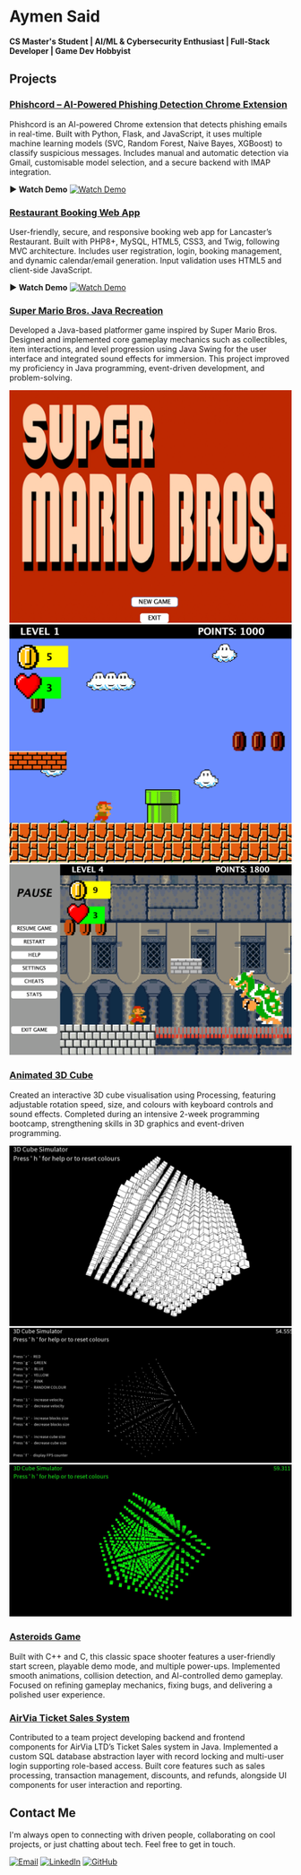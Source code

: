 # Aymen Said
**CS Master's Student | AI/ML & Cybersecurity Enthusiast | Full-Stack Developer | Game Dev Hobbyist**

## Projects
### [Phishcord – AI-Powered Phishing Detection Chrome Extension](https://github.com/AymenCity/phishcord-phishing-detector)
Phishcord is an AI-powered Chrome extension that detects phishing emails in real-time. Built with Python, Flask, and JavaScript, it uses multiple machine learning models (SVC, Random Forest, Naive Bayes, XGBoost) to classify suspicious messages. Includes manual and automatic detection via Gmail, customisable model selection, and a secure backend with IMAP integration.

**▶ Watch Demo**
[![Watch Demo](https://img.youtube.com/vi/ftIjiU8FTB4/0.jpg)](https://www.youtube.com/watch?v=ftIjiU8FTB4)

### [Restaurant Booking Web App](https://github.com/AymenCity/lancasters-web-dev-bookings)
User-friendly, secure, and responsive booking web app for Lancaster’s Restaurant. Built with PHP8+, MySQL, HTML5, CSS3, and Twig, following MVC architecture. Includes user registration, login, booking management, and dynamic calendar/email generation. Input validation uses HTML5 and client-side JavaScript.

**▶ Watch Demo**
[![Watch Demo](https://img.youtube.com/vi/D2-t07DVESA/0.jpg)](https://www.youtube.com/watch?v=D2-t07DVESA) 

### [Super Mario Bros. Java Recreation](https://github.com/AymenCity/citygame2122-AymenCity)
Developed a Java-based platformer game inspired by Super Mario Bros. Designed and implemented core gameplay mechanics such as collectibles, item interactions, and level progression using Java Swing for the user interface and integrated sound effects for immersion. This project improved my proficiency in Java programming, event-driven development, and problem-solving.

![Start Screen](/assets/img/image0.png)
![Gameplay](/assets/img/image1.png)
![Menu](/assets/img/image2.png)

### [Animated 3D Cube](https://github.com/AymenCity/bootcamp_project)
Created an interactive 3D cube visualisation using Processing, featuring adjustable rotation speed, size, and colours with keyboard controls and sound effects. Completed during an intensive 2-week programming bootcamp, strengthening skills in 3D graphics and event-driven programming.

![cube0](/assets/img/cube0.jpg)
![cube1](/assets/img/cube1.jpg)
![cube2](/assets/img/cube2.jpg)

### [Asteroids Game](https://github.com/AymenCity/IN2026-Asteroids)
Built with C++ and C, this classic space shooter features a user-friendly start screen, playable demo mode, and multiple power-ups. Implemented smooth animations, collision detection, and AI-controlled demo gameplay. Focused on refining gameplay mechanics, fixing bugs, and delivering a polished user experience.

### [AirVia Ticket Sales System](https://github.com/AymenCity/TeamProject)
Contributed to a team project developing backend and frontend components for AirVia LTD’s Ticket Sales system in Java. Implemented a custom SQL database abstraction layer with record locking and multi-user login supporting role-based access. Built core features such as sales processing, transaction management, discounts, and refunds, alongside UI components for user interaction and reporting.

## Contact Me
I'm always open to connecting with driven people, collaborating on cool projects, or just chatting about tech. Feel free to get in touch.

[![Email](https://img.shields.io/badge/Email-aymen.said1@outlook.com-0078D4?style=flat-square&logo=microsoft-outlook&logoColor=white)](mailto:aymen.said1@outlook.com)
[![LinkedIn](https://img.shields.io/badge/LinkedIn-Aymen%20Said-blue?style=flat-square&logo=linkedin)](https://www.linkedin.com/in/aymen-s/)
[![GitHub](https://img.shields.io/badge/GitHub-AymenCity-181717?style=flat-square&logo=github)](https://github.com/AymenCity)
